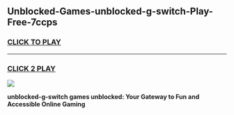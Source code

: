 
## Unblocked-Games-unblocked-g-switch-Play-Free-7ccps
<h3>
<a href="https://premium76.site?title=unblocked-g-switch&ref=23A">CLICK TO PLAY</a></h3>
<hr>

<h3>
<a href="https://premium76.site?title=unblocked-g-switch&ref=23A">CLICK 2 PLAY</a>
  
</h3>

<a href="https://premium76.site?title=unblocked-g-switch&ref=23A"><img src="https://clearcache.store/games.png"></a>


**unblocked-g-switch games unblocked: Your Gateway to Fun and Accessible Online Gaming**
